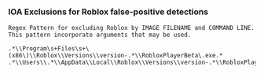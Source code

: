 ### IOA Exclusions for Roblox false-positive detections

```
Regex Pattern for excluding Roblox by IMAGE FILENAME and COMMAND LINE.  This pattern incorporate arguments that may be used.

.*\\Program\s+Files\s+\(x86\)\\Roblox\\Versions\\version-.*\\RobloxPlayerBeta\.exe.*
.*\\Users\\.*\\AppData\\Local\\Roblox\\Versions\\version-.*\\RobloxPlayerBeta\.exe.*
```
